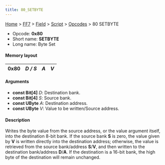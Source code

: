 ```yaml
---
title: 80_SETBYTE
---
```


[Home](../../../../index.md) > [FF7](../../../../FF7.md) > [Field](../../../Field.md) > [Script](../../Script.md) > [Opcodes](../Opcodes.md) > 80 SETBYTE

-   Opcode: **0x80**
-   Short name: **SETBYTE**
-   Long name: Byte Set

#### Memory layout

| 0x80 | *D / S* | *A* | *V* |
|------|---------|-----|-----|

#### Arguments

-   **const Bit\[4\]** *D*: Destination bank.
-   **const Bit\[4\]** *S*: Source bank.
-   **const UByte** *A*: Destination address.
-   **const UByte** *V*: Value to be written/Source address.

#### Description

Writes the byte value from the source address, or the value argument itself, into the destination 8-bit bank. If the source bank **S** is zero, the value given by **V** is written directly into the destination address; otherwise, the value is retrieved from the source bank/address **S**/**V**, and then written to the destination bank/address **D**/**A**. If the destination is a 16-bit bank, the high byte of the destination will remain unchanged.
